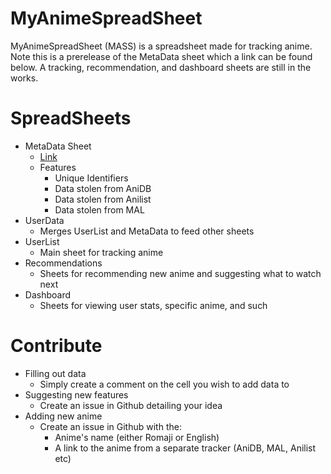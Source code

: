 # MyAnimeSpreadSheet
MyAnimeSpreadSheet (MASS) is a spreadsheet made for tracking anime. 
Note this is a prerelease of the MetaData sheet which a link can be found below. A tracking, recommendation, and dashboard sheets are still in the works.

# SpreadSheets
- MetaData Sheet
  - [Link](https://docs.google.com/spreadsheets/d/1Hjsrp5Elr2wJKu4j9ZvTCeFyZLUrp710jWfCPxd39Ts/edit?usp=sharing)
  - Features
    - Unique Identifiers
    - Data stolen from AniDB
    - Data stolen from Anilist
    - Data stolen from MAL
- UserData
  - Merges UserList and MetaData to feed other sheets
- UserList
  - Main sheet for tracking anime
- Recommendations
  - Sheets for recommending new anime and suggesting what to watch next
- Dashboard
  - Sheets for viewing user stats, specific anime, and such

# Contribute
- Filling out data
  - Simply create a comment on the cell you wish to add data to
- Suggesting new features
  - Create an issue in Github detailing your idea
- Adding new anime
  - Create an issue in Github with the:
    - Anime's name (either Romaji or English)
    - A link to the anime from a separate tracker (AniDB, MAL, Anilist etc)

